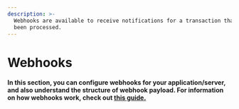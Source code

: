 ```yaml
---
description: >-
  Webhooks are available to receive notifications for a transaction that has
  been processed.
---
```


# Webhooks

#### In this section, you can configure webhooks for your application/server, and also understand the structure of webhook payload. For information on how webhooks work, check out [this guide.](https://zapier.com/blog/what-are-webhooks/)
